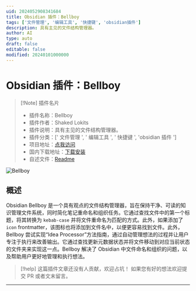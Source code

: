 ```yaml
---
uid: 2024052908341684
title: Obsidian 插件：Bellboy
tags: ['文件管理', '编辑工具', '快捷键', 'obsidian插件']
description: 具有主见的文件结构管理器。
author: AI
type: auto
draft: false
editable: false
modified: 20240101000000
---
```


# Obsidian 插件：Bellboy

> [!Note] 插件名片
> - 插件名称：Bellboy
> - 插件作者：Shaked Lokits
> - 插件说明：具有主见的文件结构管理器。
> - 插件分类：[' 文件管理 ', ' 编辑工具 ', ' 快捷键 ', 'obsidian 插件 ']
> - 项目地址：[点我访问](https://github.com/shakedlokits/obsidian-bellboy)
> - 国内下载地址：[下载安装](https://pkmer.cn/products/plugin/pluginMarket/?obsidian-bellboy)
> - 自述文件：[Readme](https://ghproxy.net/https://raw.githubusercontent.com/shakedlokits/obsidian-bellboy/master/README.md)

![Bellboy](https://cdn.pkmer.cn/covers/obsidian-bellboy.jpeg!pkmer)

## 概述

Obsidian Bellboy 是一个具有观点的文件结构管理器，旨在保持干净、可读的知识管理文件系统，同时简化笔记重命名和组织任务。它通过查找文件中的第一个标题，将其转换为 `kebab-case` 并将文件重命名为匹配的方式。此外，如果添加了 `icon` frontmatter，该图标也将添加到文件名中，以便更容易找到文件。此外，Bellboy 尝试实现“Idea Processor”方法指南，通过自动管理想法的过程并让用户专注于执行来改善输出。它通过查找更新元数据状态并将文件移动到对应当前状态的文件夹来实现这一点。Bellboy 解决了 Obsidian 中文件命名和组织的问题，以及帮助用户更好地管理和执行想法。

> [!help]
> 这篇插件文章还没有人贡献，欢迎占坑！
> 如果您有好的想法欢迎提交 PR 或者文末留言。

---




